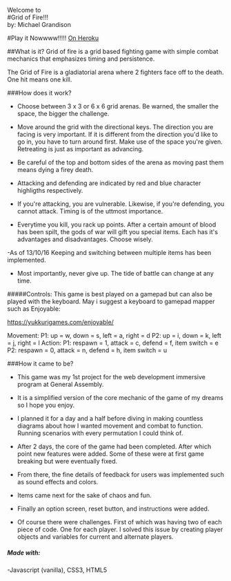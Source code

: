 Welcome to 
<br>
#Grid of Fire!!!
<br>
by: Michael Grandison

#Play it Nowwww!!!!!
<a href="https://thun-der-grid.herokuapp.com/">On Heroku</a>



##What is it?
Grid of fire is a grid based fighting game with simple combat mechanics that emphasizes timing and persistence.

The Grid of Fire is a gladiatorial arena where 2 fighters face off to the death. One hit means one kill.

###How does it work?

- Choose between 3 x 3 or 6 x 6 grid arenas. Be warned, the smaller the space, the bigger the challenge. 

- Move around the grid with the directional keys. The direction you are facing is very important. If it is different from the direction you'd like to go in, you have to turn around first. Make use of the space you're given. Retreating is just as important as advancing.

- Be careful of the top and bottom sides of the arena as moving past them means dying a firey death.

- Attacking and defending are indicated by red and blue character highligths respectively.

- If you're attacking, you are vulnerable. Likewise, if you're defending, you cannot attack. Timing is of the uttmost importance.

- Everytime you kill, you rack up points. After a certain amount of blood has been spilt, the gods of war will gift you special items. Each has it's advantages and disadvantages. Choose wisely.

-As of 13/10/16 Keeping and switching between multiple items has been implemented.

- Most importantly, never give up. The tide of battle can change at any time.

#####Controls:
This game is best played on a gamepad but can also be played with the keyboard. May i suggest a keyboard to gamepad mapper such as Enjoyable: 

https://yukkurigames.com/enjoyable/

Movement: 
P1: up = w, down = s, left = a, right = d
P2: up = i, down = k, left = j, right = l
Action: 
P1: respawn = 1, attack = c, defend = f, item switch = e
P2: respawn = 0, attack = n, defend = h, item switch = u


###How it came to be? 

- This game was my 1st project for the web development immersive program at General Assembly.

- It is a simplified version of the core mechanic of the game of my dreams so I hope you enjoy.

- I planned it for a day and a half before diving in making countless diagrams about how I wanted movement and combat to function. Running scenarios with every permutation I could think of.

- After 2 days, the core of the game had been completed. After which point new features were added. Some of these were at first game breaking but were eventually fixed.

- From there, the fine details of feedback for users was implemented such as sound effects and colors.

- Items came next for the sake of chaos and fun.

- Finally an option screen, reset button, and instructions were added. 

- Of course there were challenges. First of which was having two of each piece of code. One for each player. I solved this issue by creating player objects and variables for current and alternate players.

##### Made with:

-Javascript (vanilla), CSS3, HTML5




